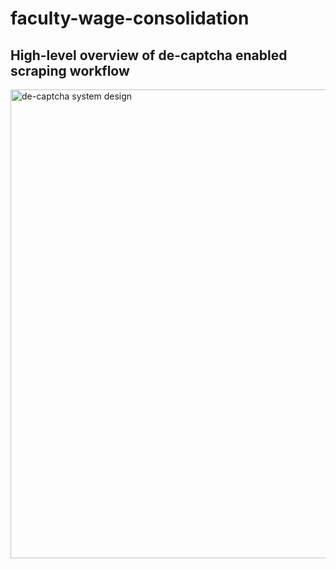 # faculty-wage-consolidation


## High-level overview of de-captcha enabled scraping workflow
<img width="750" alt="de-captcha system design" src="https://github.com/ShishirAravindan/faculty-wage-consolidation/assets/37993712/15532c07-0ea1-476f-b8b2-dc0b30f5d949">

